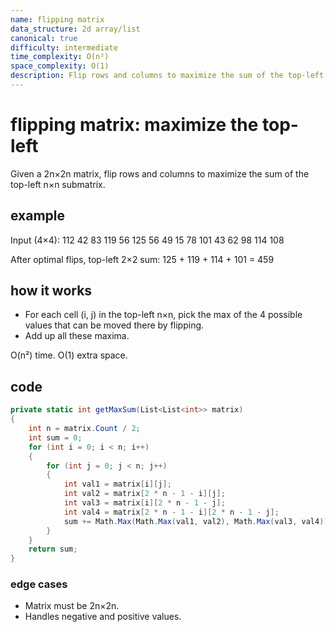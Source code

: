 ```yaml
---
name: flipping matrix
data_structure: 2d array/list
canonical: true
difficulty: intermediate
time_complexity: O(n²)
space_complexity: O(1)
description: Flip rows and columns to maximize the sum of the top-left submatrix.
---
```


# flipping matrix: maximize the top-left

Given a 2n×2n matrix, flip rows and columns to maximize the sum of the top-left n×n submatrix.

## example

Input (4×4):
112 42 83 119
56 125 56 49
15 78 101 43
62 98 114 108

After optimal flips, top-left 2×2 sum: 125 + 119 + 114 + 101 = 459

## how it works

- For each cell (i, j) in the top-left n×n, pick the max of the 4 possible values that can be moved there by flipping.
- Add up all these maxima.

O(n²) time. O(1) extra space.

## code

```csharp
private static int getMaxSum(List<List<int>> matrix)
{
    int n = matrix.Count / 2;
    int sum = 0;
    for (int i = 0; i < n; i++)
    {
        for (int j = 0; j < n; j++)
        {
            int val1 = matrix[i][j];
            int val2 = matrix[2 * n - 1 - i][j];
            int val3 = matrix[i][2 * n - 1 - j];
            int val4 = matrix[2 * n - 1 - i][2 * n - 1 - j];
            sum += Math.Max(Math.Max(val1, val2), Math.Max(val3, val4));
        }
    }
    return sum;
}
```

### edge cases

- Matrix must be 2n×2n.
- Handles negative and positive values.
